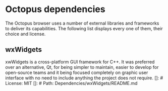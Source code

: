 # Octopus dependencies
The Octopus browser uses a number of external libraries and frameworks to deliver its capabilities. The following list displays every one of them, their choice and license.
## wxWidgets
xwWidgets is a cross-platform GUI framework for C++. It was preferred over an alternative, Qt, for being simpler to maintain, easier to develop for open-source teams and it being focused completely on graphic user interface with no need to include anything the project does not require.
[]: # License: MIT
[]: # Path: Dependencies/wxWidgets/README.md